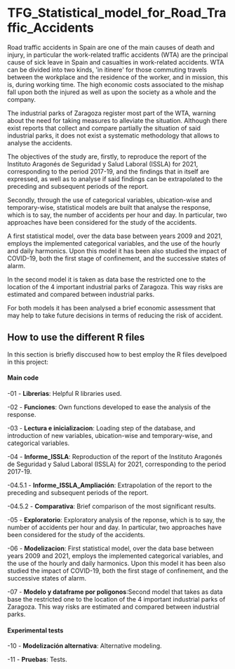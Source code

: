 # TFG_Statistical_model_for_Road_Traffic_Accidents

Road traffic accidents in Spain are one of the main causes of death and injury, in particular the work-related traffic accidents (WTA) are the principal cause of sick leave in Spain and casualties in work-related accidents. WTA can be divided  into two kinds, 'in itinere' for those commuting travels between the workplace and the residence of the worker, and in mission, this is, during working time. The high economic costs associated to the mishap fall upon both the injured as well as upon the society as a whole and the company.

The industrial parks of Zaragoza register most part of the WTA, warning about the need for taking measures to alleviate the situation. Although there exist reports that collect and compare partially the situation of said industrial parks, it does not exist a  systematic methodology that allows to analyse the accidents.

The objectives of the study are, firstly, to reproduce the report of the Instituto Aragonés de Seguridad y Salud Laboral (ISSLA) for 2021, corresponding to the period 2017-19, and the findings that in itself are expressed, as well as to analyse if said findings can be extrapolated to the preceding and subsequent periods of the report.

Secondly, through the use of categorical variables, ubication-wise and temporary-wise,  statistical models are built that analyse the response, which is to say, the number of accidents per hour and day. In particular, two approaches have been considered for the study of the accidents.

A first statistical model, over the data base between years 2009 and 2021, employs the implemented categorical variables, and the use of the hourly and daily harmonics. Upon this model it has been also studied the impact of  COVID-19, both the first stage of confinement, and the successive states of alarm.

In the second model it is taken as data base the restricted one to the location of the 4 important industrial parks of Zaragoza. This way risks are estimated and compared between industrial parks.

For both models it has been analysed a  brief economic assessment that may help to take future decisions in terms of reducing the risk of accident.


## How to use the different R files 

In this section is briefly disccused how to best employ the R files develpoed in this project:

#### Main code

-01 - **Librerias**: Helpful R libraries used.

-02 - **Funciones**: Own functions developed to ease the analysis of the response.

-03 - **Lectura e inicializacion**: Loading step of the database, and introduction of new variables, ubication-wise and temporary-wise, and categorical variables.

-04 - **Informe_ISSLA**: Reproduction of the report of the Instituto Aragonés de Seguridad y Salud Laboral (ISSLA) for 2021, corresponding to the period 2017-19.

-04.5.1 - **Informe_ISSLA_Ampliación**: Extrapolation of the report to the preceding and subsequent periods of the report.

-04.5.2 - **Comparativa**: Brief comparison of the most significant results. 

-05 - **Exploratorio**: Exploratory analysis of the reponse, which is to say, the number of accidents per hour and day. In particular, two approaches have been considered for the study of the accidents.

-06 - **Modelizacion**: First statistical model, over the data base between years 2009 and 2021, employs the implemented categorical variables, and the use of the hourly and daily harmonics. Upon this model it has been also studied the impact of  COVID-19, both the first stage of confinement, and the successive states of alarm.

-07 - **Modelo y dataframe por poligonos**:Second model that takes as data base the restricted one to the location of the 4 important industrial parks of Zaragoza. This way risks are estimated and compared between industrial parks.

#### Experimental tests

-10 - **Modelización alternativa**: Alternative modeling.

-11 - **Pruebas**: Tests.
